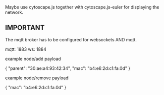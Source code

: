 Maybe use cytoscape.js together with cytoscape.js-euler for displaying the network.

## IMPORTANT

The mqtt broker has to be configured for websockets AND mqtt.

mqtt: 1883
ws: 1884

example node/add payload

{ "parent": "30:ae:a4:93:42:34", "mac": "b4:e6:2d:c1:fa:0d" }

example node/remove payload

{ "mac": "b4:e6:2d:c1:fa:0d" }
